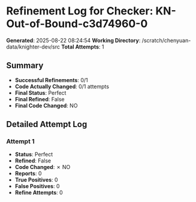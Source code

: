 # Refinement Log for Checker: KN-Out-of-Bound-c3d74960-0

**Generated**: 2025-08-22 08:24:54
**Working Directory**: /scratch/chenyuan-data/knighter-dev/src
**Total Attempts**: 1

## Summary
- **Successful Refinements**: 0/1
- **Code Actually Changed**: 0/1 attempts
- **Final Status**: Perfect
- **Final Refined**: False
- **Final Code Changed**: NO

## Detailed Attempt Log

### Attempt 1
- **Status**: Perfect
- **Refined**: False
- **Code Changed**: ✗ NO
- **Reports**: 0
- **True Positives**: 0
- **False Positives**: 0
- **Refine Attempts**: 0
